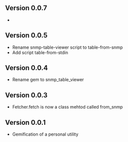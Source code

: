 ## Version 0.0.7

  * 

## Version 0.0.5

  * Rename snmp-table-viewer script to table-from-snmp
  * Add script table-from-stdin

## Version 0.0.4

  * Rename gem to snmp_table_viewer

## Version 0.0.3

  * Fetcher.fetch is now a class mehtod called from_snmp

## Version 0.0.1

  * Gemification of a personal utility
